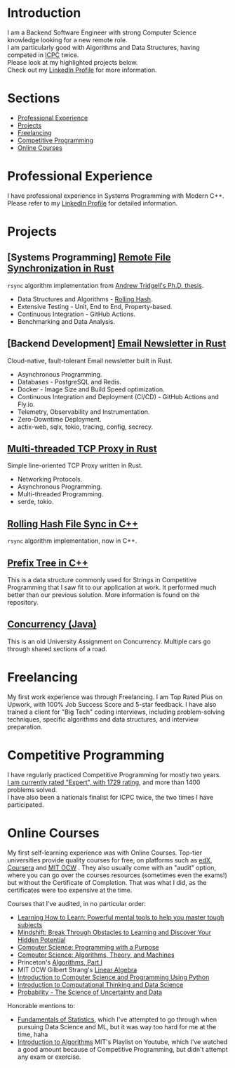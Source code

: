 # Introduction

I am a Backend Software Engineer with strong Computer Science knowledge looking for a new remote role.  
I am particularly good with Algorithms and Data Structures, having competed in [ICPC](https://icpc.global/) twice.  
Please look at my highlighted projects below.  
Check out my [LinkedIn Profile](https://www.linkedin.com/in/matheus-cardoso-dev/) for more information.

# Sections

* [Professional Experience](#professional-experience)
* [Projects](#projects)
* [Freelancing](#freelancing)
* [Competitive Programming](#competitive-programming)
* [Online Courses](#online-courses)

# Professional Experience

I have professional experience in Systems Programming with Modern C++.  
Please refer to my [LinkedIn Profile](https://www.linkedin.com/in/matheus-cardoso-dev/)
for detailed information.

# Projects

## [Systems Programming] [Remote File Synchronization in Rust](https://github.com/mdacach/rsync_rust)
`rsync` algorithm implementation from [Andrew Tridgell's Ph.D. thesis](https://www.samba.org/~tridge/phd_thesis.pdf).  

* Data Structures and Algorithms - [Rolling Hash](https://github.com/mdacach/rolling_hash_rust).
* Extensive Testing - Unit, End to End, Property-based.
* Continuous Integration - GitHub Actions.
* Benchmarking and Data Analysis.

## [Backend Development] [Email Newsletter in Rust](https://github.com/mdacach/newsletter)
Cloud-native, fault-tolerant Email newsletter built in Rust.

* Asynchronous Programming.
* Databases - PostgreSQL and Redis.
* Docker - Image Size and Build Speed optimization.
* Continuous Integration and Deployment (CI/CD) - GitHub Actions and Fly.io.
* Telemetry, Observability and Instrumentation.
* Zero-Downtime Deployment.
* actix-web, sqlx, tokio, tracing, config, secrecy.


## [Multi-threaded TCP Proxy in Rust](https://gitfront.io/r/mdacach/wkTQKZ8MHYtm/rust-networking-proxy/)  
Simple line-oriented TCP Proxy written in Rust.  

* Networking Protocols.
* Asynchronous Programming.
* Multi-threaded Programming.
* serde, tokio.

## [Rolling Hash File Sync in C++](https://github.com/mdacach/rolling_hash_file_diff)
`rsync` algorithm implementation, now in C++.

## [Prefix Tree in C++](https://github.com/mdacach/prefix_tree)
This is a data structure commonly used for Strings in Competitive Programming that I saw fit to our application at work. It performed much better than our previous solution. More information is found on the repository.
 
## [Concurrency (Java)](https://github.com/mdacach/autonomous_driving)
This is an old University Assignment on Concurrency. Multiple cars go through shared sections of a road.

# Freelancing

My first work experience was through Freelancing. I am Top Rated Plus on Upwork, with 100%
Job Success Score and 5-star feedback. I have also trained a client for "Big Tech" coding interviews,
including problem-solving techniques, specific algorithms and data structures, and interview preparation.

# Competitive Programming

I have regularly practiced Competitive Programming for mostly two years.  
[I am currently rated "Expert", with 1729 rating](https://codeforces.com/profile/matheusdacach), and more than 1400 problems solved.   
I have also been a nationals finalist for ICPC twice, the two times I have participated.  

# Online Courses

My first self-learning experience was with Online Courses. Top-tier universities provide quality courses for free, on
platforms such as [edX](https://www.edx.org/), [Coursera](https://www.coursera.org/) and [MIT OCW](https://ocw.mit.edu/)
.
They also usually come with an "audit" option, where you can go over the courses resources (sometimes even the exams!)
but without the Certificate
of
Completion. That was what I did, as the certificates were too expensive at the time.

Courses that I've audited, in no particular order:

* [Learning How to Learn: Powerful mental tools to help you master tough subjects](https://www.coursera.org/learn/learning-how-to-learn)
* [Mindshift: Break Through Obstacles to Learning and Discover Your Hidden Potential](https://www.coursera.org/learn/mindshift)
* [Computer Science: Programming with a Purpose](https://www.coursera.org/learn/cs-programming-java)
* [Computer Science: Algorithms, Theory, and Machines](https://www.coursera.org/learn/cs-algorithms-theory-machines)
* Princeton's [Algorithms, Part I](https://www.coursera.org/learn/algorithms-part1)
* MIT OCW Gilbert Strang's [Linear Algebra](https://ocw.mit.edu/courses/18-06-linear-algebra-spring-2010/)
* [Introduction to Computer Science and Programming Using Python](https://www.edx.org/course/introduction-to-computer-science-and-programming-7)
* [Introduction to Computational Thinking and Data Science](https://www.edx.org/course/introduction-to-computational-thinking-and-data-4)
* [Probability - The Science of Uncertainty and Data](https://www.edx.org/course/probability-the-science-of-uncertainty-and-data)

Honorable mentions to:

* [Fundamentals of Statistics](https://www.edx.org/course/fundamentals-of-statistics), which I've
  attempted
  to go through
  when pursuing Data Science and ML, but it was way too hard for me at the time, haha
* [Introduction to Algorithms](https://ocw.mit.edu/courses/6-006-introduction-to-algorithms-fall-2011/) MIT's Playlist
  on
  Youtube, which I've watched
  a good amount because of Competitive Programming, but didn't attempt any exam or exercise.


